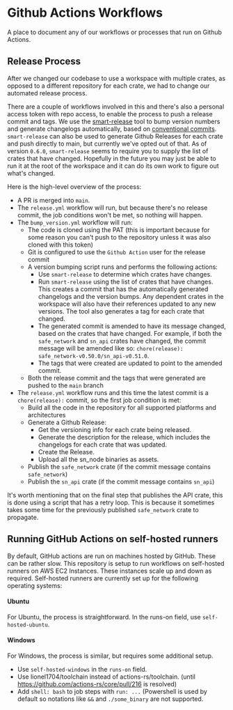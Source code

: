 # Github Actions Workflows

A place to document any of our workflows or processes that run on Github Actions.

## Release Process

After we changed our codebase to use a workspace with multiple crates, as opposed to a different repository for each crate, we had to change our automated release process.

There are a couple of workflows involved in this and there's also a personal access token with repo access, to enable the process to push a release commit and tags. We use the [smart-release](https://github.com/Byron/gitoxide/tree/main/cargo-smart-release) tool to bump version numbers and generate changelogs automatically, based on [conventional commits](https://www.conventionalcommits.org/en/v1.0.0-beta.2/). `smart-release` can also be used to generate Github Releases for each crate and push directly to main, but currently we've opted out of that. As of version `0.6.0`, `smart-release` seems to require you to supply the list of crates that have changed. Hopefully in the future you may just be able to run it at the root of the workspace and it can do its own work to figure out what's changed.

Here is the high-level overview of the process:

* A PR is merged into `main`.
* The `release.yml` workflow will run, but because there's no release commit, the job conditions won't be met, so nothing will happen.
* The `bump_version.yml` workflow will run:
    - The code is cloned using the PAT (this is important because for some reason you can't push to the repository unless it was also cloned with this token)
    - Git is configured to use the `Github Action` user for the release commit
    - A version bumping script runs and performs the following actions:
        + Use `smart-release` to determine which crates have changes.
        + Run `smart-release` using the list of crates that have changes. This creates a commit that has the automatically generated changelogs and the version bumps. Any dependent crates in the workspace will also have their references updated to any new versions. The tool also generates a tag for each crate that changed.
        + The generated commit is amended to have its message changed, based on the crates that have changed. For example, if both the `safe_network` and `sn_api` crates have changed, the commit message will be amended like so: `chore(release): safe_network-v0.50.0/sn_api-v0.51.0`.
        + The tags that were created are updated to point to the amended commit.
    - Both the release commit and the tags that were generated are pushed to the `main` branch
* The `release.yml` workflow runs and this time the latest commit is a `chore(release):` commit, so the first job condition is met:
    - Build all the code in the repository for all supported platforms and architectures
    - Generate a Github Release:
        + Get the versioning info for each crate being released.
        + Generate the description for the release, which includes the changelogs for each crate that was updated.
        + Create the Release.
        + Upload all the sn_node binaries as assets.
    - Publish the `safe_network` crate (if the commit message contains `safe_network`)
    - Publish the `sn_api` crate (if the commit message contains `sn_api`)

It's worth mentioning that on the final step that publishes the API crate, this is done using a script that has a retry loop. This is because it sometimes takes some time for the previously published `safe_network` crate to propagate.

## Running GitHub Actions on self-hosted runners

By default, GitHub actions are run on machines hosted by GitHub. These can be rather slow. This repository is setup to run workflows on self-hosted runners on AWS EC2 Instances. These instances scale up and down as required. Self-hosted runners are currently set up for the following operating systems:

#### Ubuntu

For Ubuntu, the process is straightforward. In the runs-on field, use `self-hosted-ubuntu`.

#### Windows

For Windows, the process is similar, but requires some additional setup.

- Use `self-hosted-windows` in the `runs-on` field.
- Use lionel1704/toolchain instead of actions-rs/toolchain. (until https://github.com/actions-rs/core/pull/216 is resolved)
- Add `shell: bash` to job steps with `run: ...` (Powershell is used by default so notations like `&&` and `./some_binary` are not supported.